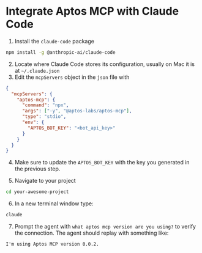# Integrate Aptos MCP with Claude Code

1. Install the `claude-code` package

```bash
npm install -g @anthropic-ai/claude-code
```

2. Locate where Claude Code stores its configuration, usually on Mac it is at `~/.claude.json`
3. Edit the `mcpServers` object in the `json` file with

```json
{
  "mcpServers": {
    "aptos-mcp": {
      "command": "npx",
      "args": ["-y", "@aptos-labs/aptos-mcp"],
      "type": "stdio",
      "env": {
        "APTOS_BOT_KEY": "<bot_api_key>"
      }
    }
  }
}
```

4.  Make sure to update the `APTOS_BOT_KEY` with the key you generated in the previous step.

5.  Navigate to your project

```bash
cd your-awesome-project
```

6. In a new terminal window type:

```bash
claude
```

7. Prompt the agent with `what aptos mcp version are you using?` to verify the connection. The agent should replay with something like:

```text
I'm using Aptos MCP version 0.0.2.
```
